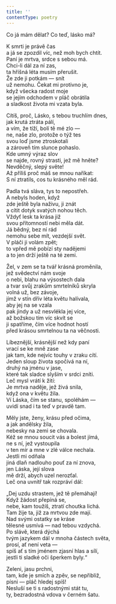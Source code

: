 ```yaml
---
title: ''
contentType: poetry
---
```


<section>

Co já mám dělat? Co teď, lásko má?

K smrti je právě čas  
a já se zpozdil víc, než moh bych chtít.  
Paní je mrtva, srdce s sebou má.  
Chci-li dál za ní zas,  
ta hříšná léta musím přerušit.  
Že zde ji potkám — snít  
už nemohu. Čekat mi protivno je,  
když všecka radost moje  
se jejím odchodem v pláč obrátila  
a sladkost života mi vzata byla.

</section>

<section>

Cítíš, proč, Lásko, s tebou truchlím dnes,  
jak krutá ztráta pálí,  
a vím, že tíží, bolí tě mé zlo —  
ne, naše zlo, protože o týž tes  
svou loď jsme ztroskotali  
a zároveň tím slunce pohaslo.  
Kde umný výraz slov  
se najde, rovný strasti, jež mě hněte?  
Nevděčný, slepý světe!  
Až příliš proč máš se mnou naříkat:  
S ní ztratils, cos tu krásného měl rád.

</section>

<section>

Padla tvá sláva, tys to nepostřeh.  
A nebyls hoden, když  
zde ještě byla naživu, ji znát  
a cítit dotyk svatých nohou těch.  
Vždyť lesk ta krása již  
svou přítomností nebi měla dát.  
Já bědný, bez ní rád  
nemohu sebe mít, vezdejší svět.  
V pláči ji volám zpět;  
to vpřed mě pobízí sty nadějemi  
a to jen drží ještě na té zemi.

</section>

<section>

Žel, v zem se ta tvář krásná proměnila,  
jež svědectví nám svoje  
o nebi, blahu na výsostech dala  
a tvar svůj zrakům smrtelníků skryla  
volná už, bez závoje,  
jímž v stín dřív léta květu halívala,  
aby jej na se vzala  
pak jindy a už nesvlékla jej více,  
až božskou tím víc skvít se  
ji spatříme, čím více hodnot hostí  
před krásou smrtelnou ta na věčnosti.

</section>

<section>

Líbeznější, krásnější než kdy paní  
vrací se ke mně zase  
jak tam, kde nejvíc touhy v zraku cítí.  
Jeden sloup života spočívá na ní,  
druhý na jménu v jase,  
které tak sladce slyším v srdci zníti.  
Leč mysl vrátí k žití:  
Je mrtva naděje, jež živá snila,  
když ona v květu žila.  
Ví Láska, čím se stanu, spoléhám —  
uvidí snad i ta teď v pravdě tam.

</section>

<section>

Měly jste, ženy, krásu před očima,  
a jak andělsky žila,  
nebesky na zemi se chovala.  
Kéž se mnou soucit vás a bolest jímá,  
ne s ní, jež vystoupila  
v ten mír a mne v zlé válce nechala.  
Jestli mi odňala  
jiná dlaň nadlouho pouť za ní znova,  
jen Láska, její slova  
mě drží, abych uzel nerozťal.  
Leč ona uvnitř tak rozpráví dál:

</section>

<section>

„Dej uzdu strastem, jež tě přemáhají!  
Když žádost přepíná se,  
nebe, kam toužíš, ztratí choutka lichá.  
Tam žije ta, již za mrtvou zde mají.  
Nad svými ostatky se kráse  
tělesné usmívá — nad tebou vzdychá.  
Po slávě, která dýchá  
tvým jazykem dál v mnoha částech světa,  
prosí, ať není veta —  
spíš ať s tím jménem zjasní hlas a sílí,  
jestli ti sladké oči šperkem byly.“

</section>

<section>

Zeleni, jasu prchni,  
tam, kde je smích a zpěv, se nepřibliž,  
písni — pláč hledej spíš!  
Nesluší se ti s radostnými stát tu,  
ty, bezradostná vdova v černém šatu.

</section>
